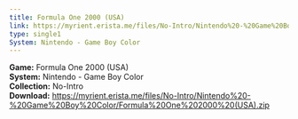 ```yaml
---
title: Formula One 2000 (USA)
link: https://myrient.erista.me/files/No-Intro/Nintendo%20-%20Game%20Boy%20Color/Formula%20One%202000%20(USA).zip
type: single1
System: Nintendo - Game Boy Color
---
```

<b>Game:</b> Formula One 2000 (USA)<br>
<b>System:</b> Nintendo - Game Boy Color<br>
<b>Collection:</b> No-Intro<br>
<b>Download:</b> https://myrient.erista.me/files/No-Intro/Nintendo%20-%20Game%20Boy%20Color/Formula%20One%202000%20(USA).zip